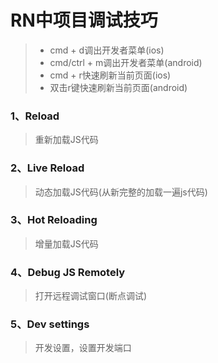 # RN中项目调试技巧
> * cmd + d调出开发者菜单(ios)
> * cmd/ctrl + m调出开发者菜单(android)
> * cmd + r快速刷新当前页面(ios)
> * 双击r键快速刷新当前页面(android)

### 1、Reload
> 重新加载JS代码

### 2、Live Reload
> 动态加载JS代码(从新完整的加载一遍js代码)

### 3、Hot Reloading
> 增量加载JS代码

### 4、Debug JS Remotely
> 打开远程调试窗口(断点调试)

### 5、Dev settings
> 开发设置，设置开发端口